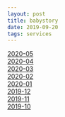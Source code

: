 ```yaml
---
layout: post
title: babystory
date: 2019-09-20
tags: services
---
```



<a href="{{ site.baseurl }}/assets/html/babystory/diary_inha_202005.html" target="blank">2020-05</a><br/>
<a href="{{ site.baseurl }}/assets/html/babystory/diary_inha_202004.html" target="blank">2020-04</a><br/>
<a href="{{ site.baseurl }}/assets/html/babystory/diary_inha_202003.html" target="blank">2020-03</a><br/>
<a href="{{ site.baseurl }}/assets/html/babystory/diary_inha_202002.html" target="blank">2020-02</a><br/>
<a href="{{ site.baseurl }}/assets/html/babystory/diary_inha_202001.html" target="blank">2020-01</a><br/>
<a href="{{ site.baseurl }}/assets/html/babystory/diary_inha_201912.html" target="blank">2019-12</a><br/>
<a href="{{ site.baseurl }}/assets/html/babystory/diary_inha_201911.html" target="blank">2019-11</a><br/>
<a href="{{ site.baseurl }}/assets/html/babystory/diary_inha_201910.html" target="blank">2019-10</a><br/>
